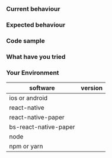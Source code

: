 <!-- Issues that don't use this template are likely to be closed. -->

<!-- Please search the existing issues before opening an issue. -->

### Current behaviour

<!-- What's currently happening? -->

### Expected behaviour

<!-- What do you expect to happen? If there is an error, provide the complete error message with stack trace. -->

### Code sample

<!-- Provide a complete code sample that could be run to reproduce the issue, can be github repo. -->

### What have you tried

<!-- List down the steps you have tried to fix or identify the issue and links to any related issues you found. -->

### Your Environment

| software              | version |
| --------------------- | ------- |
| ios or android        |
| react-native          |
| react-native-paper    |
| bs-react-native-paper |
| node                  |
| npm or yarn           |

